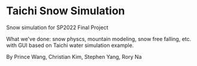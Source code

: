 Taichi Snow Simulation
===============

Snow simulation for SP2022 Final Project

What we've done: snow physcs, mountain modeling, snow free falling, etc. with GUI based on Taichi water simulation example.

By Prince Wang, Christian Kim, Stephen Yang, Rory Na

